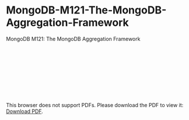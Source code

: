 # MongoDB-M121-The-MongoDB-Aggregation-Framework
MongoDB M121: The MongoDB Aggregation Framework
<br/>
<object data="https://university.mongodb.com/course_completion/8c56b017-45b1-4fea-a526-af262f59e20b/printable" type="application/pdf" width="700px" height="700px">
    <embed src="https://university.mongodb.com/course_completion/8c56b017-45b1-4fea-a526-af262f59e20b/printable">
        <p>This browser does not support PDFs. Please download the PDF to view it: <a href="https://university.mongodb.com/course_completion/8c56b017-45b1-4fea-a526-af262f59e20b/printable">Download PDF</a>.</p>
    </embed>
</object>

